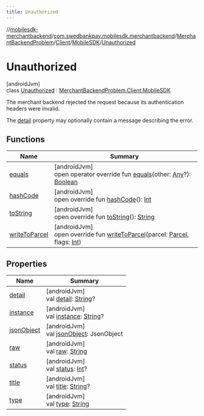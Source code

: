 ```yaml
---
title: Unauthorized
---
```

//[mobilesdk-merchantbackend](../../../../../../index.html)/[com.swedbankpay.mobilesdk.merchantbackend](../../../../index.html)/[MerchantBackendProblem](../../../index.html)/[Client](../../index.html)/[MobileSDK](../index.html)/[Unauthorized](index.html)



# Unauthorized



[androidJvm]\
class [Unauthorized](index.html) : [MerchantBackendProblem.Client.MobileSDK](../index.html)

The merchant backend rejected the request because its authentication headers were invalid.



The [detail](../../../-server/-unknown/index.html#1929994611%2FProperties%2F1689614965) property may optionally contain a message describing the error.



## Functions


| Name | Summary |
|---|---|
| [equals](../../../-server/-unknown/index.html#317480221%2FFunctions%2F1689614965) | [androidJvm]<br>open operator override fun [equals](../../../-server/-unknown/index.html#317480221%2FFunctions%2F1689614965)(other: [Any](https://kotlinlang.org/api/latest/jvm/stdlib/kotlin/-any/index.html)?): [Boolean](https://kotlinlang.org/api/latest/jvm/stdlib/kotlin/-boolean/index.html) |
| [hashCode](../../../-server/-unknown/index.html#-2097273047%2FFunctions%2F1689614965) | [androidJvm]<br>open override fun [hashCode](../../../-server/-unknown/index.html#-2097273047%2FFunctions%2F1689614965)(): [Int](https://kotlinlang.org/api/latest/jvm/stdlib/kotlin/-int/index.html) |
| [toString](../../../-server/-unknown/index.html#2019528184%2FFunctions%2F1689614965) | [androidJvm]<br>open override fun [toString](../../../-server/-unknown/index.html#2019528184%2FFunctions%2F1689614965)(): [String](https://kotlinlang.org/api/latest/jvm/stdlib/kotlin/-string/index.html) |
| [writeToParcel](../../../write-to-parcel.html) | [androidJvm]<br>open override fun [writeToParcel](../../../write-to-parcel.html)(parcel: [Parcel](https://developer.android.com/reference/kotlin/android/os/Parcel.html), flags: [Int](https://kotlinlang.org/api/latest/jvm/stdlib/kotlin/-int/index.html)) |


## Properties


| Name | Summary |
|---|---|
| [detail](../../../-server/-unknown/index.html#1929994611%2FProperties%2F1689614965) | [androidJvm]<br>val [detail](../../../-server/-unknown/index.html#1929994611%2FProperties%2F1689614965): [String](https://kotlinlang.org/api/latest/jvm/stdlib/kotlin/-string/index.html)? |
| [instance](../../../-server/-unknown/index.html#-1600398353%2FProperties%2F1689614965) | [androidJvm]<br>val [instance](../../../-server/-unknown/index.html#-1600398353%2FProperties%2F1689614965): [String](https://kotlinlang.org/api/latest/jvm/stdlib/kotlin/-string/index.html)? |
| [jsonObject](../../../-server/-unknown/index.html#301072573%2FProperties%2F1689614965) | [androidJvm]<br>val [jsonObject](../../../-server/-unknown/index.html#301072573%2FProperties%2F1689614965): JsonObject |
| [raw](../../../-server/-unknown/index.html#1423991054%2FProperties%2F1689614965) | [androidJvm]<br>val [raw](../../../-server/-unknown/index.html#1423991054%2FProperties%2F1689614965): [String](https://kotlinlang.org/api/latest/jvm/stdlib/kotlin/-string/index.html) |
| [status](../../../-server/-unknown/index.html#1109315826%2FProperties%2F1689614965) | [androidJvm]<br>val [status](../../../-server/-unknown/index.html#1109315826%2FProperties%2F1689614965): [Int](https://kotlinlang.org/api/latest/jvm/stdlib/kotlin/-int/index.html)? |
| [title](../../../-server/-unknown/index.html#402428574%2FProperties%2F1689614965) | [androidJvm]<br>val [title](../../../-server/-unknown/index.html#402428574%2FProperties%2F1689614965): [String](https://kotlinlang.org/api/latest/jvm/stdlib/kotlin/-string/index.html)? |
| [type](../../../-server/-unknown/index.html#-542810006%2FProperties%2F1689614965) | [androidJvm]<br>val [type](../../../-server/-unknown/index.html#-542810006%2FProperties%2F1689614965): [String](https://kotlinlang.org/api/latest/jvm/stdlib/kotlin/-string/index.html) |

